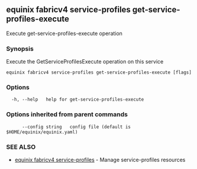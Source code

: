 ## equinix fabricv4 service-profiles get-service-profiles-execute

Execute get-service-profiles-execute operation

### Synopsis

Execute the GetServiceProfilesExecute operation on this service

```
equinix fabricv4 service-profiles get-service-profiles-execute [flags]
```

### Options

```
  -h, --help   help for get-service-profiles-execute
```

### Options inherited from parent commands

```
      --config string   config file (default is $HOME/equinix/equinix.yaml)
```

### SEE ALSO

* [equinix fabricv4 service-profiles](equinix_fabricv4_service-profiles.md)	 - Manage service-profiles resources

